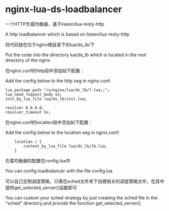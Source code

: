 nginx-lua-ds-loadbalancer
=========================

一个HTTP负载均衡器，基于liseen/lua-resty-http

A http loadbalancer which is based on liseen/lua-resty-http


将代码放在位于nginx根目录下的lua/ds_lb/下

Put the code into the directory lua/ds_lb which is located in the root directory of the nginx


在nginx.conf的http段中添加如下配置：

Add the config below to the http seg in nginx.conf:

    lua_package_path "/u/nginx/lua/ds_lb/?.lua;;";
    lua_need_request_body on;
    init_by_lua_file lua/ds_lb/init.lua;
    
    resolver 8.8.8.8;
    resolver_timeout 5s;
    
在nginx.conf的location段中添加如下配置：

Add the config below to the location seg in nginx.conf:

        location / {
            content_by_lua_file lua/ds_lb/lb.lua;
        }
        

负载均衡器的配置在config.lua中

You can config loadbalancer with the file config.lua


可以自己定制调度策略，只需在sched文件夹下创建相关的调度策略文件，在其中提供get_selected_server()函数即可

You can custom your sched strategy by just creating the sched file in the "sched" directory,and provide the function get_selected_server()

